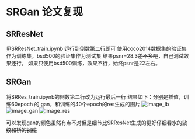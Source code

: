 # SRGan 论文复现
## SRResNet
见SRResNet_train.ipynb 运行到倒数第二行即可
使用coco2014数据集的验证集作为训练集，bsd500的验证集作为测试集
结果psnr=28.3~~差不多吧~~，自己测试效果还行。
如果只使用bsd500训练，效果不行，始终psnr是22左右。

## SRGan
将SRRes_train.ipynb的倒数第二行改为运行最后一行
结果如下：分别是插值，训练60epoch 的 gan，和训练的40个epoch的res生成的图片
![image_lb](https://github.com/dummerchen/SRResGan/results/lr_b.png)
![image_gan](https://github.com/dummerchen/SRResGan/results/res_0.png)
![image_res](https://github.com/dummerchen/SRResGan/results/res_1.png)

可以发现gan的颜色虽然有点不对但是细节比SRResNet生成的更好~~仔细看水的波纹和桥的钢缆~~
